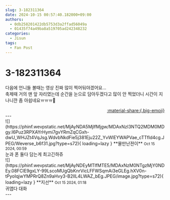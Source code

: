 ```yaml
---
slug: 3-182311364
date: 2024-10-15 00:57:40.182000+09:00
authors:
  - 0db258201422db5753d3a2ffad56049a
  - 01435f74a49ba8a519705ad242348232
categories:
  - Jisun
tags:
  - Fan Post
---
```


# 3-182311364

<div class="post-container" markdown="1">
<div class="content-container md-sidebar__scrollwrap" markdown="1">

다음에 언니들 볼때는 영상 진짜 많이 찍어둬야겠어요…<br>축제때 거의 맨 앞 자리였는데 순간을 눈으로 담아두겠다고 많이 안 찍었더니 시간이 지나니깐 좀 아쉽네요ㅠㅠㅠ🥺<br>

</div>
</div>

<div style="text-align: right;" markdown="1">
<a href="https://weverse.io/fromis9/fanpost/3-182311364" style="text-align: right;">:material-share:{.big-emoji}</a>
</div>
---

<div class="comments-container md-sidebar__scrollwrap" markdown="1">
<div class="comment" markdown="1">
<div class='id-container' markdown="1">
![](https://phinf.wevpstatic.net/MjAyNDA5MjlfMjgw/MDAxNzI3NTQ2MDM0MDgy.I6Puz3RPXAYrHymi7gvYRmZqCGxh-dwU_WHJZt4VqJsg.WdvbNkdFie5j381Eju22Z_YvWlEYWAPVae_cTTfld4cg.JPEG/Weverse_b6f31.jpg?type=s72){ loading=lazy }
**물만난젼이** <small>Oct 15 2024, 00:59</small><br>
</div>
<div class='comment-body' markdown="1">
눈과 폰 둘다 담는게 최고긴하쥬
</div>
</div>
<div class="reply" markdown="1">
<div class="comment" markdown="1">
<div class='id-container' markdown="1">
![](https://phinf.wevpstatic.net/MjAyNDEyMTlfMTE5/MDAxNzM0NTgzMjY0NDEy.08FClE9gxLY-99LscoMUgQbKnrVicLFFWSqmAi3eGLEg.hXV0n-tPyoIqjwYMPRrQ8Zn9aHvy3-B2llL4LWAZ_bEg.JPEG/image.jpg?type=s72){ loading=lazy }
**<span class="artist">지선</span>** <small>Oct 15 2024, 01:18</small><br>
</div>
<div class='comment-body' markdown="1">
귀엽다 대화
</div>
</div>
</div>
</div>
---

